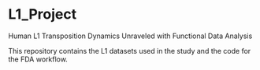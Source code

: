 # L1_Project
Human L1 Transposition Dynamics Unraveled with Functional Data Analysis

This repository contains the L1 datasets used in the study and the code for the FDA workflow.
